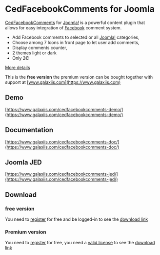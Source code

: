 # CedFacebookComments for Joomla

[CedFacebookComments](https://www.galaxiis.com/cedfacebookcomments-showcase/) for [Joomla!](https://www.joomla.org) is a powerful content plugin that allows for easy integration of [Facebook](https://www.facebook.com) comment system.

* Add Facebook comments to selected or all [Joomla!](https://www.joomla.org) categories,
* Choose among 7 Icons in front page to let user add comments,
* Display comments counter,
* 2 themes light or dark
* Only 2€!

[More details](https://www.galaxiis.com/cedfacebookcomments-showcase/) 

This is the **free version** the premium version can be bought together with support at [www.galaxiis.com](https://www.galaxiis.com)

## Demo
[https://www.galaxiis.com/cedfacebookcomments-demo/](https://www.galaxiis.com/cedfacebookcomments-demo/)

## Documentation
[https://www.galaxiis.com/cedfacebookcomments-doc/](https://www.galaxiis.com/cedfacebookcomments-doc/)

## Joomla JED
[https://www.galaxiis.com/cedfacebookcomments-jed/](https://www.galaxiis.com/cedfacebookcomments-jed/)

## Download
### free version
You need to [register](https://www.galaxiis.com/index.php/member-access?view=registration) for free and be logged-in to see the [download link](https://www.galaxiis.com/cedfacebookcomments-download/)  

### Premium version

You need to [register](https://www.galaxiis.com/index.php/member-access?view=registration) for free, you need a [valid license](https://www.galaxiis.com/cedfacebookcomments-subscribe/) to see the [download link](https://www.galaxiis.com/cedfacebookcomments-download-club/)